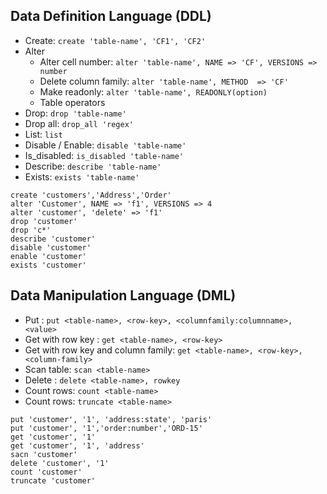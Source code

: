 ## Data Definition Language (DDL)

- Create: `create 'table-name', 'CF1', 'CF2'`
- Alter
    - Alter cell number: `alter 'table-name', NAME => 'CF', VERSIONS => number`
    - Delete column family: `alter 'table-name', METHOD  => 'CF'`
    - Make readonly: `alter 'table-name', READONLY(option)`
    - Table operators
- Drop: `drop 'table-name'`
- Drop all: `drop_all 'regex'`
- List: `list`
- Disable / Enable: `disable 'table-name'`
- Is_disabled: `is_disabled 'table-name'`
- Describe: `describe 'table-name'`
- Exists: `exists 'table-name'`

```
create 'customers','Address','Order'
alter 'Customer', NAME => 'f1', VERSIONS => 4
alter 'customer', 'delete' => 'f1'
drop 'customer'
drop 'c*'
describe 'customer'
disable 'customer'
enable 'customer'
exists 'customer'
```

## Data Manipulation Language (DML)

* Put : `put <table-name>, <row-key>, <columnfamily:columnname>, <value>`
* Get with row key : `get <table-name>, <row-key>`
* Get with row key and column family: `get <table-name>, <row-key>, <column-family>`
* Scan table: `scan <table-name>`
* Delete : `delete <table-name>, rowkey`
* Count rows: `count <table-name>`
* Count rows: `truncate <table-name>`

```
put 'customer', '1', 'address:state', 'paris'
put 'customer', '1','order:number','ORD-15'
get 'customer', '1'
get 'customer', '1', 'address'
sacn 'customer'
delete 'customer', '1'
count 'customer'
truncate 'customer'
```